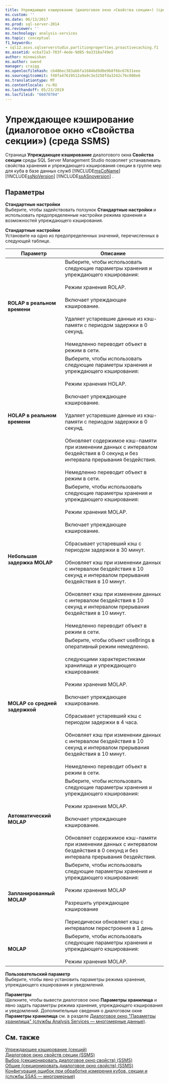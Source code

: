 ```yaml
---
title: Упреждающее кэширование (диалоговое окно «Свойства секции») (среда SSMS) | Документация Майкрософт
ms.custom: ''
ms.date: 06/13/2017
ms.prod: sql-server-2014
ms.reviewer: ''
ms.technology: analysis-services
ms.topic: conceptual
f1_keywords:
- sql12.asvs.sqlserverstudio.partitionproperties.proactivecaching.f1
ms.assetid: ecba72a3-703f-4ede-9d85-9a3318a749e5
author: minewiskan
ms.author: owend
manager: craigg
ms.openlocfilehash: cb486ec383ab6fa1684bd9d0e9b8f6bc67631eee
ms.sourcegitcommit: f40fa47619512a9a9c3e3258fda3242c76c008e6
ms.translationtype: MT
ms.contentlocale: ru-RU
ms.lasthandoff: 05/23/2019
ms.locfileid: "66070704"
---
```

# <a name="proactive-caching-partition-properties-dialog-box-ssms"></a>Упреждающее кэширование (диалоговое окно «Свойства секции») (среда SSMS)
  Страница **Упреждающее кэширование** диалогового окна **Свойства секции** среды SQL Server Management Studio позволяет устанавливать свойства хранения и упреждающего кэширования секции в группе мер для куба в базе данных служб [!INCLUDE[msCoName](../includes/msconame-md.md)] [!INCLUDE[ssNoVersion](../includes/ssnoversion-md.md)] [!INCLUDE[ssASnoversion](../includes/ssasnoversion-md.md)] .  
  
## <a name="options"></a>Параметры  
 **Стандартные настройки**  
 Выберите, чтобы задействовать ползунок **Стандартные настройки** и использовать предопределенные настройки режима хранения и возможностей упреждающего кэширования.  
  
 **Стандартные настройки**  
 Установите на одно из предопределенных значений, перечисленных в следующей таблице.  
  
|Параметр|Описание|  
|-------------|-----------------|  
|**ROLAP в реальном времени**|Выберите, чтобы использовать следующие параметры хранения и упреждающего кэширования:<br /><br /> Режим хранения ROLAP.<br /><br /> Включает упреждающее кэширование.<br /><br /> Удаляет устаревшие данные из кэш-памяти с периодом задержки в 0 секунд.<br /><br /> Немедленно переводит объект в режим в сети.|  
|**HOLAP в реальном времени**|Выберите, чтобы использовать следующие параметры хранения и упреждающего кэширования:<br /><br /> Режим хранения HOLAP.<br /><br /> Включает упреждающее кэширование.<br /><br /> Удаляет устаревшие данные из кэш-памяти с периодом задержки в 0 секунд.<br /><br /> Обновляет содержимое кэш-памяти при изменении данных с интервалом бездействия в 0 секунд и без интервала прерывания бездействия.<br /><br /> Немедленно переводит объект в режим в сети.|  
|**Небольшая задержка MOLAP**|Выберите, чтобы использовать следующие параметры хранения и упреждающего кэширования:<br /><br /> Режим хранения MOLAP.<br /><br /> Включает упреждающее кэширование.<br /><br /> Сбрасывает устаревший кэш с периодом задержки в 30 минут.<br /><br /> Обновляет кэш при изменении данных с интервалом бездействия в 10 секунд и интервалом прерывания бездействия в 10 минут.<br /><br /> Обновляет кэш при изменении данных с интервалом бездействия в 10 секунд и интервалом прерывания бездействия в 10 минут.<br /><br /> Немедленно переводит объект в режим в сети.|  
|**MOLAP со средней задержкой**|Выберите, чтобы объект useBrings в оперативный режим немедленно.<br /><br /> следующими характеристиками хранилища и упреждающего кэширования:<br /><br /> Режим хранения MOLAP.<br /><br /> Включает упреждающее кэширование.<br /><br /> Сбрасывает устаревший кэш с периодом задержки в 4 часа.<br /><br /> Обновляет кэш при изменении данных с интервалом бездействия в 10 секунд и интервалом прерывания бездействия в 10 минут.<br /><br /> Немедленно переводит объект в режим в сети.|  
|**Автоматический MOLAP**|Выберите, чтобы использовать следующие параметры хранения и упреждающего кэширования:<br /><br /> Режим хранения MOLAP.<br /><br /> Включает упреждающее кэширование.<br /><br /> Обновляет содержимое кэш-памяти при изменении данных с интервалом бездействия в 0 секунд и без интервала прерывания бездействия.|  
|**Запланированный MOLAP**|Выберите, чтобы использовать следующие параметры хранения и упреждающего кэширования:<br /><br /> Режим хранения MOLAP<br /><br /> Разрешить упреждающее кэширование<br /><br /> Периодически обновляет кэш с интервалом перестроения в 1 день|  
|**MOLAP**|Выберите, чтобы использовать следующие параметры хранения и упреждающего кэширования:<br /><br /> Режим хранения MOLAP.|  
  
 **Пользовательский параметр**  
 Выберите, чтобы явно установить параметры режима хранения, упреждающего кэширования и уведомлений.  
  
 **Параметры**  
 Щелкните, чтобы вывести диалоговое окно **Параметры хранилища** и явно задать параметры режима хранения, упреждающего кэширования и уведомлений. Дополнительные сведения о диалоговом окне **Параметры хранилища** см. в разделе [Диалоговое окно "Параметры хранилища" (службы Analysis Services — многомерные данные)](storage-options-dialog-box-analysis-services-multidimensional-data.md).  
  
## <a name="see-also"></a>См. также  
 [Упреждающее кэширование &#40;секций&#41;](multidimensional-models-olap-logical-cube-objects/partitions-proactive-caching.md)   
 [Диалоговое окно свойств секции &#40;SSMS&#41;](partition-properties-dialog-box-ssms.md)   
 [Выбор &#40;секционировать диалоговое окно свойств&#41; &#40;SSMS&#41;](selection-partition-properties-dialog-box-ssms.md)   
 [Общие &#40;секционировать диалоговое окно свойств&#41; &#40;SSMS&#41;](general-partition-properties-dialog-box-ssms.md)   
 [Конфигурация ошибок при обработке измерения кубов, секции и &#40;службы SSAS — многомерные&#41;](multidimensional-models/error-configuration-for-cube-partition-and-dimension-processing.md)  
  
  
